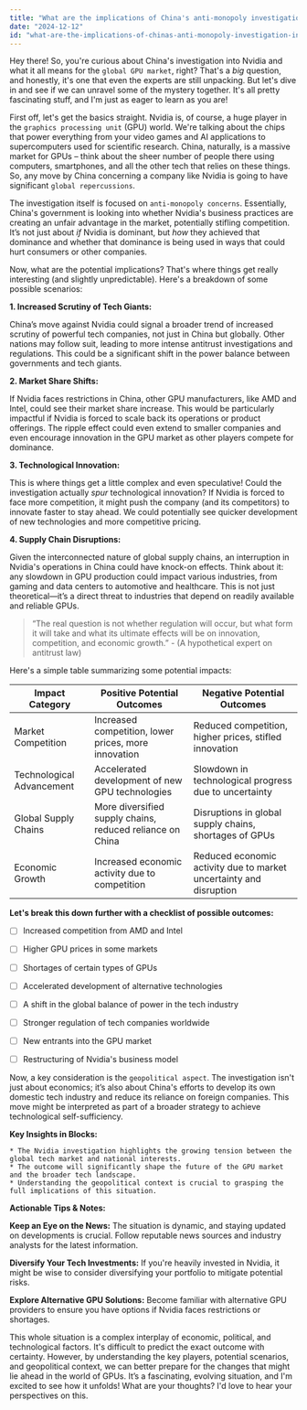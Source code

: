 ```yaml
---
title: "What are the implications of China's anti-monopoly investigation into Nvidia, and how might it impact the GPU market globally?"
date: "2024-12-12"
id: "what-are-the-implications-of-chinas-anti-monopoly-investigation-into-nvidia-and-how-might-it-impact-the-gpu-market-globally"
---
```


Hey there!  So, you're curious about China's investigation into Nvidia and what it all means for the `global GPU market`, right?  That's a *big* question, and honestly, it's one that even the experts are still unpacking.  But let's dive in and see if we can unravel some of the mystery together.  It's all pretty fascinating stuff, and I'm just as eager to learn as you are!

First off, let's get the basics straight.  Nvidia is, of course, a huge player in the `graphics processing unit` (GPU) world. We're talking about the chips that power everything from your video games and AI applications to supercomputers used for scientific research.  China, naturally, is a massive market for GPUs – think about the sheer number of people there using computers, smartphones, and all the other tech that relies on these things.  So, any move by China concerning a company like Nvidia is going to have significant `global repercussions`.

The investigation itself is focused on `anti-monopoly concerns`.  Essentially, China's government is looking into whether Nvidia's business practices are creating an unfair advantage in the market, potentially stifling competition. It’s not just about *if* Nvidia is dominant, but *how* they achieved that dominance and whether that dominance is being used in ways that could hurt consumers or other companies.

Now, what are the potential implications? That's where things get really interesting (and slightly unpredictable).  Here's a breakdown of some possible scenarios:


**1. Increased Scrutiny of Tech Giants:**

China’s move against Nvidia could signal a broader trend of increased scrutiny of powerful tech companies, not just in China but globally. Other nations may follow suit, leading to more intense antitrust investigations and regulations. This could be a significant shift in the power balance between governments and tech giants.

**2. Market Share Shifts:**

If Nvidia faces restrictions in China, other GPU manufacturers, like AMD and Intel, could see their market share increase. This would be particularly impactful if Nvidia is forced to scale back its operations or product offerings. The ripple effect could even extend to smaller companies and even encourage innovation in the GPU market as other players compete for dominance.

**3. Technological Innovation:**

This is where things get a little complex and even speculative! Could the investigation actually *spur* technological innovation?  If Nvidia is forced to face more competition, it might push the company (and its competitors) to innovate faster to stay ahead. We could potentially see quicker development of new technologies and more competitive pricing.

**4. Supply Chain Disruptions:**

Given the interconnected nature of global supply chains, an interruption in Nvidia's operations in China could have knock-on effects.  Think about it:  any slowdown in GPU production could impact various industries, from gaming and data centers to automotive and healthcare.  This is not just theoretical—it’s a direct threat to industries that depend on readily available and reliable GPUs.


> “The real question is not whether regulation will occur, but what form it will take and what its ultimate effects will be on innovation, competition, and economic growth.” -  (A hypothetical expert on antitrust law)

Here's a simple table summarizing some potential impacts:


| Impact Category             | Positive Potential Outcomes                               | Negative Potential Outcomes                                    |
|-----------------------------|-----------------------------------------------------------|-------------------------------------------------------------|
| Market Competition          | Increased competition, lower prices, more innovation      | Reduced competition, higher prices, stifled innovation         |
| Technological Advancement | Accelerated development of new GPU technologies          | Slowdown in technological progress due to uncertainty       |
| Global Supply Chains       | More diversified supply chains, reduced reliance on China | Disruptions in global supply chains, shortages of GPUs        |
| Economic Growth            | Increased economic activity due to competition           | Reduced economic activity due to market uncertainty and disruption |


**Let's break this down further with a checklist of possible outcomes:**

- [ ] Increased competition from AMD and Intel
- [ ] Higher GPU prices in some markets
- [ ] Shortages of certain types of GPUs
- [ ] Accelerated development of alternative technologies
- [ ] A shift in the global balance of power in the tech industry
- [ ] Stronger regulation of tech companies worldwide
- [ ] New entrants into the GPU market
- [ ] Restructuring of Nvidia's business model


Now, a key consideration is the `geopolitical aspect`.  The investigation isn't just about economics; it’s also about China's efforts to develop its own domestic tech industry and reduce its reliance on foreign companies. This move might be interpreted as part of a broader strategy to achieve technological self-sufficiency.


**Key Insights in Blocks:**

```
* The Nvidia investigation highlights the growing tension between the global tech market and national interests.
* The outcome will significantly shape the future of the GPU market and the broader tech landscape.
* Understanding the geopolitical context is crucial to grasping the full implications of this situation.
```


**Actionable Tips & Notes:**

**Keep an Eye on the News:**  The situation is dynamic, and staying updated on developments is crucial.  Follow reputable news sources and industry analysts for the latest information.


**Diversify Your Tech Investments:**  If you're heavily invested in Nvidia, it might be wise to consider diversifying your portfolio to mitigate potential risks.


**Explore Alternative GPU Solutions:**  Become familiar with alternative GPU providers to ensure you have options if Nvidia faces restrictions or shortages.

This whole situation is a complex interplay of economic, political, and technological factors.  It's difficult to predict the exact outcome with certainty.  However, by understanding the key players, potential scenarios, and geopolitical context, we can better prepare for the changes that might lie ahead in the world of GPUs.  It’s a fascinating, evolving situation, and I'm excited to see how it unfolds!  What are your thoughts?  I'd love to hear your perspectives on this.
